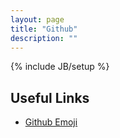 ```yaml
---
layout: page
title: "Github"
description: ""
---
```

{% include JB/setup %}


## Useful Links

* [Github Emoji](https://help.github.com/articles/basic-writing-and-formatting-syntax/#using-emoji)